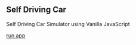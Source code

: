 ## Self Driving Car
Self Driving Car Simulator using Vanilla JavaScript

[run app](https://self-driving-car-js.herokuapp.com/)
